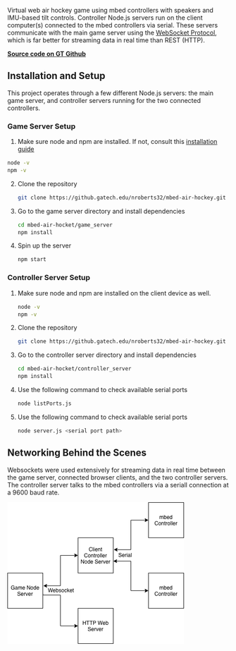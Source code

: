Virtual web air hockey game using mbed controllers with speakers and IMU-based tilt controls. Controller Node.js servers run on the client computer(s) connected to the mbed controllers via serial. These servers communicate with the main game server using the [WebSocket Protocol](https://tools.ietf.org/html/rfc6455), which is far better for streaming data in real time than REST (HTTP).

**[Source code on GT Github](https://github.gatech.edu/nroberts32/mbed-air-hockey)**

## Installation and Setup

This project operates through a few different Node.js servers: the main game server, and controller servers running for the two connected controllers.

### Game Server Setup

1. Make sure node and npm are installed. If not, consult this [installation guide](https://nodejs.org/en/download/package-manager/)

```bash
node -v
npm -v
```
      
2. Clone the repository

      ```bash
      git clone https://github.gatech.edu/nroberts32/mbed-air-hockey.git
      ```
      
3. Go to the game server directory and install dependencies

      ```bash
      cd mbed-air-hocket/game_server
      npm install
      ```
      
4. Spin up the server

      ```bash
      npm start
      ```
      
### Controller Server Setup

1. Make sure node and npm are installed on the client device as well.

      ```bash
      node -v
      npm -v
      ```
      
2. Clone the repository

      ```bash
      git clone https://github.gatech.edu/nroberts32/mbed-air-hockey.git
      ```
      
3. Go to the controller server directory and install dependencies

      ```bash
      cd mbed-air-hocket/controller_server
      npm install
      ```
      
4. Use the following command to check available serial ports

      ```bash
      node listPorts.js
      ```
      
5. Use the following command to check available serial ports

      ```bash
      node server.js <serial port path>
      ```
      
## Networking Behind the Scenes

Websockets were used extensively for streaming data in real time between the game server, connected browser clients, and the two controller servers. The controller server talks to the mbed controllers via a seriall connection at a 9600 baud rate.

![Networking Block Diagram](https://raw.githubusercontent.com/vertigoner/Mbed-Air-Hockey/master/Untitled%20Diagram.png)
